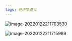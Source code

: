 ```yaml
---
tags: 经济学讲义
---
```


![image-20220122211703530](D:\01笔记\pics\image-20220122211703530.png)

![image-20220122211715989](D:\01笔记\pics\image-20220122211715989.png)